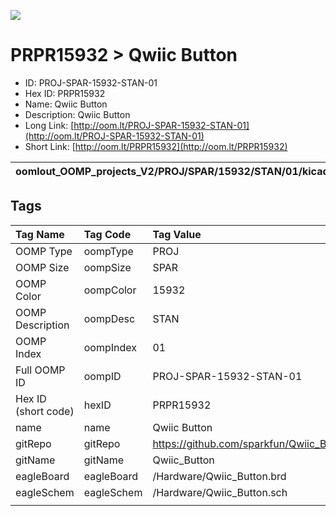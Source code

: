 


  
![][im]
# PRPR15932 > Qwiic Button

- ID: PROJ-SPAR-15932-STAN-01
- Hex ID: PRPR15932
- Name: Qwiic Button
- Description: Qwiic Button
- Long Link: [http://oom.lt/PROJ-SPAR-15932-STAN-01](http://oom.lt/PROJ-SPAR-15932-STAN-01)
- Short Link: [http://oom.lt/PRPR15932](http://oom.lt/PRPR15932)
  

|oomlout_OOMP_projects_V2/PROJ/SPAR/15932/STAN/01/kicadPcb3dFront.png|oomlout_OOMP_projects_V2/PROJ/SPAR/15932/STAN/01/kicadPcb3dBack.png|oomlout_OOMP_projects_V2/PROJ/SPAR/15932/STAN/01/kicadPcb3d.png||
| :---: | :---: | :---: | :---: |

## Tags
  

|Tag Name|Tag Code|Tag Value|
| :--- | :--- | :--- |
|OOMP Type|oompType|PROJ|
|OOMP Size|oompSize|SPAR|
|OOMP Color|oompColor|15932|
|OOMP Description|oompDesc|STAN|
|OOMP Index|oompIndex|01|
|Full OOMP ID|oompID|PROJ-SPAR-15932-STAN-01|
|Hex ID (short code)|hexID|PRPR15932|
|name|name|Qwiic Button|
|gitRepo|gitRepo|https://github.com/sparkfun/Qwiic_Button|
|gitName|gitName|Qwiic_Button|
|eagleBoard|eagleBoard|/Hardware/Qwiic_Button.brd|
|eagleSchem|eagleSchem|/Hardware/Qwiic_Button.sch|
||||



[im]: PROJ/SPAR/15932/STAN/01/kicadPcb3d_450.png
